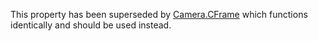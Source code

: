 This property has been superseded by [Camera.CFrame](https://create.roblox.com/docs/reference/engine/classes/Camera#CFrame) which functions
identically and should be used instead.